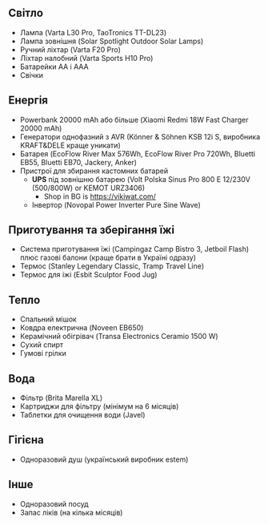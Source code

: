 ## Світло
- Лампа (Varta L30 Pro, TaoTronics TT-DL23)
- Лампа зовнішня (Solar Spotlight Outdoor Solar Lamps)
- Ручний ліхтар (Varta F20 Pro)
- Ліхтар налобний (Varta Sports H10 Pro)
- Батарейки АА і ААА
- Свічки

## Енергія
- Powerbank 20000 mAh або більше (Xiaomi Redmi 18W Fast Charger 20000 mAh)
- Генератори однофазний з AVR (Könner & Söhnen KSB 12i S, виробника KRAFT&DELE краще уникати)
- Батарея (EcoFlow River Max 576Wh, EcoFlow River Pro 720Wh, Bluetti EB55, Bluetti EB70, Jackery, Anker)
- Пристрої для збирання кастомних батарей
  - **UPS** під зовнішню батарею (Volt Polska Sinus Pro 800 E 12/230V (500/800W) or KEMOT URZ3406)
    - Shop in BG is https://vikiwat.com/
  - Інвертор (Novopal Power Inverter Pure Sine Wave)

## Приготування та зберігання їжі
- Система приготування їжі (Campingaz Camp Bistro 3, Jetboil Flash) плюс газові балони (краще брати в Україні одразу)
- Термос (Stanley Legendary Classic, Tramp Travel Line)
- Термос для іжі (Esbit Sculptor Food Jug)

## Тепло
- Спальний мішок
- Ковдра електрична (Noveen EB650)
- Керамічний обігрівач (Transa Electronics Ceramio 1500 W)
- Сухий спирт
- Гумові грілки

## Вода
- Фільтр (Brita Marella XL)
- Картриджи для фільтру (мінімум на 6 місяців)
- Таблетки для очищення води (Javel)

## Гігієна
- Одноразовий душ (український виробник estem)

## Інше
- Одноразовий посуд
- Запас ліків (на кілька місяців)
